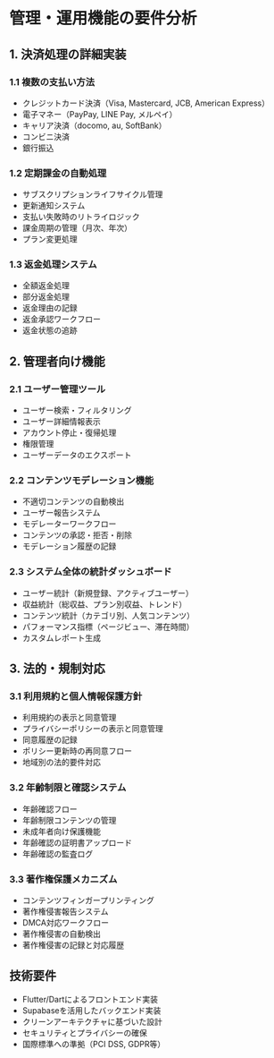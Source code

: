 # 管理・運用機能の要件分析

## 1. 決済処理の詳細実装

### 1.1 複数の支払い方法
- クレジットカード決済（Visa, Mastercard, JCB, American Express）
- 電子マネー（PayPay, LINE Pay, メルペイ）
- キャリア決済（docomo, au, SoftBank）
- コンビニ決済
- 銀行振込

### 1.2 定期課金の自動処理
- サブスクリプションライフサイクル管理
- 更新通知システム
- 支払い失敗時のリトライロジック
- 課金周期の管理（月次、年次）
- プラン変更処理

### 1.3 返金処理システム
- 全額返金処理
- 部分返金処理
- 返金理由の記録
- 返金承認ワークフロー
- 返金状態の追跡

## 2. 管理者向け機能

### 2.1 ユーザー管理ツール
- ユーザー検索・フィルタリング
- ユーザー詳細情報表示
- アカウント停止・復帰処理
- 権限管理
- ユーザーデータのエクスポート

### 2.2 コンテンツモデレーション機能
- 不適切コンテンツの自動検出
- ユーザー報告システム
- モデレーターワークフロー
- コンテンツの承認・拒否・削除
- モデレーション履歴の記録

### 2.3 システム全体の統計ダッシュボード
- ユーザー統計（新規登録、アクティブユーザー）
- 収益統計（総収益、プラン別収益、トレンド）
- コンテンツ統計（カテゴリ別、人気コンテンツ）
- パフォーマンス指標（ページビュー、滞在時間）
- カスタムレポート生成

## 3. 法的・規制対応

### 3.1 利用規約と個人情報保護方針
- 利用規約の表示と同意管理
- プライバシーポリシーの表示と同意管理
- 同意履歴の記録
- ポリシー更新時の再同意フロー
- 地域別の法的要件対応

### 3.2 年齢制限と確認システム
- 年齢確認フロー
- 年齢制限コンテンツの管理
- 未成年者向け保護機能
- 年齢確認の証明書アップロード
- 年齢確認の監査ログ

### 3.3 著作権保護メカニズム
- コンテンツフィンガープリンティング
- 著作権侵害報告システム
- DMCA対応ワークフロー
- 著作権侵害の自動検出
- 著作権侵害の記録と対応履歴

## 技術要件

- Flutter/Dartによるフロントエンド実装
- Supabaseを活用したバックエンド実装
- クリーンアーキテクチャに基づいた設計
- セキュリティとプライバシーの確保
- 国際標準への準拠（PCI DSS, GDPR等）
